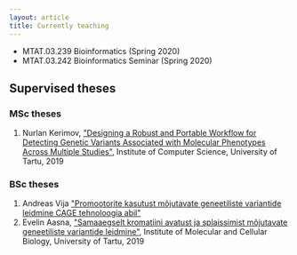 ```yaml
---
layout: article
title: Currently teaching
---
```


 * MTAT.03.239 Bioinformatics (Spring 2020)
 * MTAT.03.242 Bioinformatics Seminar (Spring 2020)

## Supervised theses

### MSc theses
1. Nurlan Kerimov, ["Designing a Robust and Portable Workflow for Detecting Genetic Variants Associated with Molecular Phenotypes Across Multiple Studies"](https://dspace.ut.ee/handle/10062/66408), Institute of Computer Science, University of Tartu, 2019

### BSc theses
1. Andreas Vija ["Promootorite kasutust mõjutavate geneetiliste variantide leidmine CAGE tehnoloogia abil"](https://comserv.cs.ut.ee/home/files/Vija_Informaatika_2020.pdf?study=ATILoputoo&reference=896868ECF88B06EECA962F79D31E6BDA6713947F)
1. Evelin Aasna, ["Samaaegselt kromatiini avatust ja splaissimist mõjutavate geneetiliste variantide leidmine"](https://dspace.ut.ee/handle/10062/66518), Institute of Molecular and Cellular Biology, University of Tartu, 2019